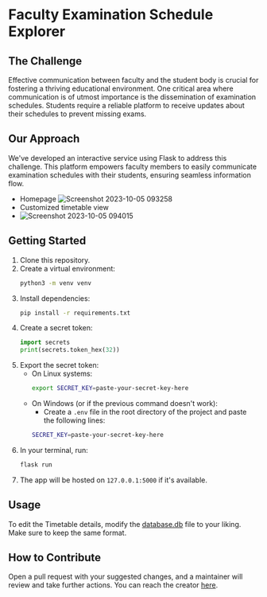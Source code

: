 # Faculty Examination Schedule Explorer

## The Challenge
Effective communication between faculty and the student body is crucial for fostering a thriving educational environment. One critical area where communication is of utmost importance is the dissemination of examination schedules. Students require a reliable platform to receive updates about their schedules to prevent missing exams.

## Our Approach
We've developed an interactive service using Flask to address this challenge. This platform empowers faculty members to easily communicate examination schedules with their students, ensuring seamless information flow.
- Homepage
![Screenshot 2023-10-05 093258](https://github.com/ossydotpy/Examination-Schedule-Explorer/assets/99814325/29fafce5-f808-4737-926b-bd9e75068db6)
- Customized timetable view
- ![Screenshot 2023-10-05 094015](https://github.com/ossydotpy/Examination-Schedule-Explorer/assets/99814325/88c6d86b-8110-4872-9f1a-c49a88c9f50a)

## Getting Started
1. Clone this repository.
2. Create a virtual environment:
    ```bash
    python3 -m venv venv
    ```
3. Install dependencies:
    ```bash
    pip install -r requirements.txt
    ```
4. Create a secret token:
    ```python
    import secrets
    print(secrets.token_hex(32))
    ```
5. Export the secret token:
    - On Linux systems:
        ```bash
        export SECRET_KEY=paste-your-secret-key-here
        ```
    - On Windows (or if the previous command doesn't work):
        - Create a `.env` file in the root directory of the project and paste the following lines:
        ```bash
        SECRET_KEY=paste-your-secret-key-here
        ```
6. In your terminal, run:
    ```bash
    flask run
    ```
7. The app will be hosted on `127.0.0.1:5000` if it's available.

## Usage
To edit the Timetable details, modify the [database.db](instance/database.db) file to your liking. Make sure to keep the same format.

## How to Contribute
Open a pull request with your suggested changes, and a maintainer will review and take further actions. You can reach the creator [here](https://www.linkedin.com/in/ali-osman-ml/).
